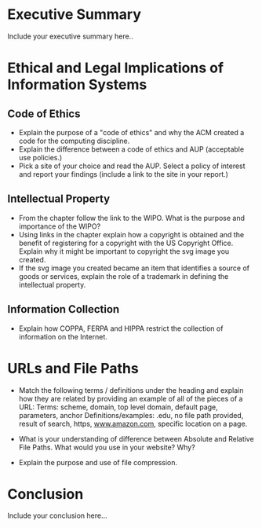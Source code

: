# Executive Summary
Include your executive summary here..

# Ethical and Legal Implications of Information Systems
## Code of Ethics
* Explain the purpose of a "code of ethics" and why the ACM created a code for the computing discipline.
* Explain the difference between a code of ethics and AUP (acceptable use policies.) 
* Pick a site of your choice and read the AUP.  Select a policy of interest and report your findings (include a link to the site in your report.) 

## Intellectual Property
* From the chapter follow the link to the WIPO.  What is the purpose and importance of the WIPO? 
* Using links in the chapter explain how a copyright is obtained and the benefit of registering for a copyright with the US Copyright Office. Explain why it might be important to copyright the svg image you created. 
* If the svg image you created became an item that identifies a source of goods or services, explain the role of a trademark in defining the intellectual property. 
 
## Information Collection
* Explain how COPPA, FERPA and HIPPA restrict the collection of information on the Internet. 

# URLs and File Paths
* Match the following terms / definitions under the heading and explain how they are related by providing an example of all of the pieces of a URL: 
Terms: scheme, domain, top level domain, default page, parameters, anchor 
Definitions/examples: .edu, no file path provided, result of search, https, www.amazon.com, specific location on a page. 

* What is your understanding of difference between Absolute and Relative File Paths. What would you use in your website? Why?

* Explain the purpose and use of file compression.

# Conclusion
Include your conclusion here...

